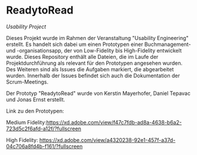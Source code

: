 # ReadytoRead
*Usability Project*

Dieses Projekt wurde im Rahmen der Veranstaltung "Usability Engineering" erstellt. Es handelt sich dabei um einen Prototypen einer Buchmanagement- und -organisationsapp, der von Low-Fidelity bis High-Fidelity entwickelt wurde.
Dieses Repository enthält alle Dateien, die im Laufe der Projektdurchführung als relevant für den Prototypen angesehen wurden. Des Weiteren sind als Issues die Aufgaben markiert, die abgearbeitet wurden. Innerhalb der Issues befindet sich auch die Dokumentation der Scrum-Meetings. 

Der Prototyp "ReadytoRead" wurde von Kerstin Mayerhofer, Daniel Tepavac und Jonas Ernst erstellt. 

Link zu den Prototypen:

Medium Fidelity:https://xd.adobe.com/view/f47c7fdb-ad8a-4638-b6a2-723d5c2f6afd-a12f/?fullscreen

High Fidelity: https://xd.adobe.com/view/a4320238-92e1-457f-a37d-04c706a8fd4b-f161/?fullscreen
